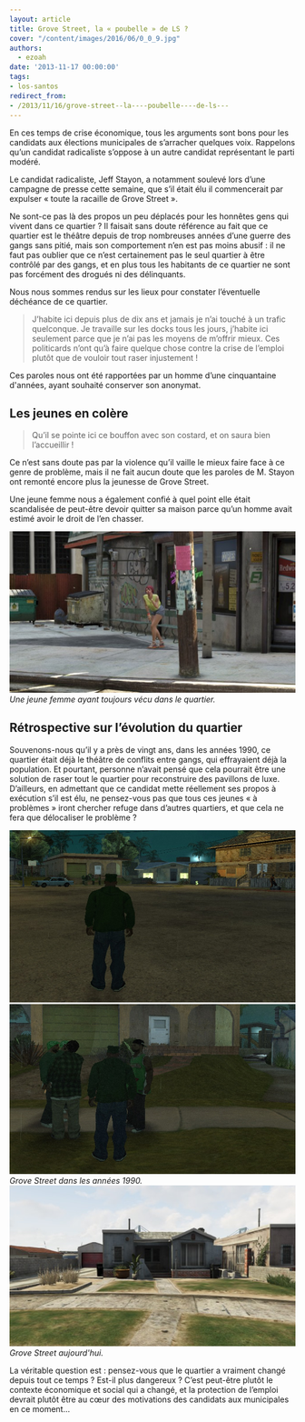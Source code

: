 ```yaml
---
layout: article
title: Grove Street, la « poubelle » de LS ?
cover: "/content/images/2016/06/0_0_9.jpg"
authors:
  - ezoah
date: '2013-11-17 00:00:00'
tags:
- los-santos
redirect_from:
- /2013/11/16/grove-street--la----poubelle----de-ls---
---
```


En ces temps de crise économique, tous les arguments sont bons pour les candidats aux élections municipales de s’arracher quelques voix. Rappelons qu’un candidat radicaliste s’oppose à un autre candidat représentant le parti modéré.

Le candidat radicaliste, Jeff Stayon, a notamment soulevé lors d’une campagne de presse cette semaine, que s’il était élu il commencerait par expulser « toute la racaille de Grove Street ».

Ne sont-ce pas là des propos un peu déplacés pour les honnêtes gens qui vivent dans ce quartier ? Il faisait sans doute référence au fait que ce quartier est le théâtre depuis de trop nombreuses années d’une guerre des gangs sans pitié, mais son comportement n’en est pas moins abusif : il ne faut pas oublier que ce n’est certainement pas le seul quartier à être contrôlé par des gangs, et en plus tous les habitants de ce quartier ne sont pas forcément des drogués ni des délinquants.

Nous nous sommes rendus sur les lieux pour constater l’éventuelle déchéance de ce quartier.

> J’habite ici depuis plus de dix ans et jamais je n’ai touché à un trafic quelconque. Je travaille sur les docks tous les jours, j’habite ici seulement parce que je n’ai pas les moyens de m’offrir mieux. Ces politicards n’ont qu’à faire quelque chose contre la crise de l’emploi plutôt que de vouloir tout raser injustement !

Ces paroles nous ont été rapportées par un homme d’une cinquantaine d'années, ayant souhaité conserver son anonymat.

## Les jeunes en colère

> Qu’il se pointe ici ce bouffon avec son costard, et on saura bien l’accueillir !

Ce n’est sans doute pas par la violence qu’il vaille le mieux faire face à ce genre de problème, mais il ne fait aucun doute que les paroles de M. Stayon ont remonté encore plus la jeunesse de Grove Street.

Une jeune femme nous a également confié à quel point elle était scandalisée de peut-être devoir quitter sa maison parce qu’un homme avait estimé avoir le droit de l’en chasser.

![Une jeune femme ayant toujours vécu dans le quartier.](/content/images/2016/06/0_0_8.jpg)
_Une jeune femme ayant toujours vécu dans le quartier._

## Rétrospective sur l’évolution du quartier

Souvenons-nous qu’il y a près de vingt ans, dans les années 1990, ce quartier était déjà le théâtre de conflits entre gangs, qui effrayaient déjà la population. Et pourtant, personne n’avait pensé que cela pourrait être une solution de raser tout le quartier pour reconstruire des pavillons de luxe. D’ailleurs, en admettant que ce candidat mette réellement ses propos à exécution s’il est élu, ne pensez-vous pas que tous ces jeunes « à problèmes » iront chercher refuge dans d’autres quartiers, et que cela ne fera que délocaliser le problème ?

![](/content/images/2016/06/Groove_Street.jpg)
![Grove Street dans les années 1990.](/content/images/2016/06/Groove_Street_2.jpg)
_Grove Street dans les années 1990._[](/content/images/2016/06/0_0_10.jpg)
![Grove Street aujourd'hui.](/content/images/2016/06/0_0_11.jpg)
_Grove Street aujourd'hui._

La véritable question est : pensez-vous que le quartier a vraiment changé depuis tout ce temps ? Est-il plus dangereux ? C’est peut-être plutôt le contexte économique et social qui a changé, et la protection de l’emploi devrait plutôt être au cœur des motivations des candidats aux municipales en ce moment...